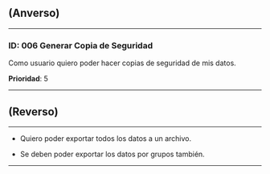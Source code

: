 ## (Anverso)

---

### **ID**: 006 **Generar Copia de Seguridad**

Como usuario quiero poder hacer copias de seguridad de mis datos.  

**Prioridad**: 5

---

## (Reverso)

---

* Quiero poder exportar todos los datos a un archivo.

* Se deben poder exportar los datos por grupos también.

---
